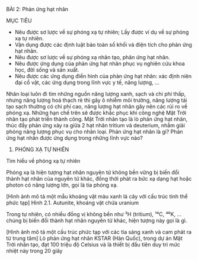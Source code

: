 BÀI 2: Phản ứng hạt nhân

MỤC TIÊU
- Nêu được sơ lược về sự phóng xạ tự nhiên; Lấy được ví dụ về sự phóng xạ tự nhiên.
- Vận dụng được các định luật bảo toàn số khối và điện tích cho phản ứng hạt nhân.
- Nêu được sơ lược về sự phóng xạ nhân tạo, phân ứng hạt nhân.
- Nêu được ứng dụng của phản ứng hạt nhân phục vụ nghiên cứu khoa học, đời sống và sản xuất.
- Nêu được các ứng dụng điển hình của phản ứng hạt nhân: xác định niên đại cổ vật, các ứng dụng trong lĩnh vực y tế, năng lượng, ...

Nhân loại luôn đi tìm những nguồn năng lượng xanh, sạch và chi phí thấp, nhưng năng lượng hoá thạch rẻ thì gây ô nhiễm môi trường, năng lượng tái tạo sạch thường có chi phí cao, năng lượng hạt nhân gây nên các rủi ro về phóng xạ. Những hạn chế trên sẽ được khắc phục khi công nghệ Mặt Trời nhân tạo phát triển thành công. Mặt Trời nhân tạo là lò phản ứng hạt nhân, thúc đẩy phản ứng xảy ra giữa 2 hạt nhân tritium và deuterium, nhằm giải phóng năng lượng phục vụ cho nhân loại. Phản ứng hạt nhân là gì? Phản ứng hạt nhân được ứng dụng trong những lĩnh vực nào?

1. PHÓNG XẠ TỰ NHIÊN

Tìm hiểu về phóng xạ tự nhiên

Phóng xạ là hiện tượng hạt nhân nguyên tử không bền vững bị biến đổi thành hạt nhân của nguyên tử khác, đồng thời phát ra bức xạ dạng hạt hoặc photon có năng lượng lớn, gọi là tia phóng xạ.

[Hình ảnh mô tả một mẫu khoáng vật màu xanh lá cây với cấu trúc tinh thể phức tạp]
Hình 2.1. Autunite, khoáng vật chứa uranium

Trong tự nhiên, có nhiều đồng vị không bền như ³H (tritium), ¹⁴C, ⁴⁰K, ... chúng bị biến đổi thành hạt nhân nguyên tử khác, hiện tượng này gọi là gì.

[Hình ảnh mô tả một cấu trúc phức tạp với các tia sáng xanh và cam phát ra từ trung tâm]
Lò phản ứng hạt nhân KSTAR (Hàn Quốc), trong dự án Mặt Trời nhân tạo, đạt 100 triệu độ Celsius và là thiết bị đầu tiên duy trì mức nhiệt này trong 20 giây